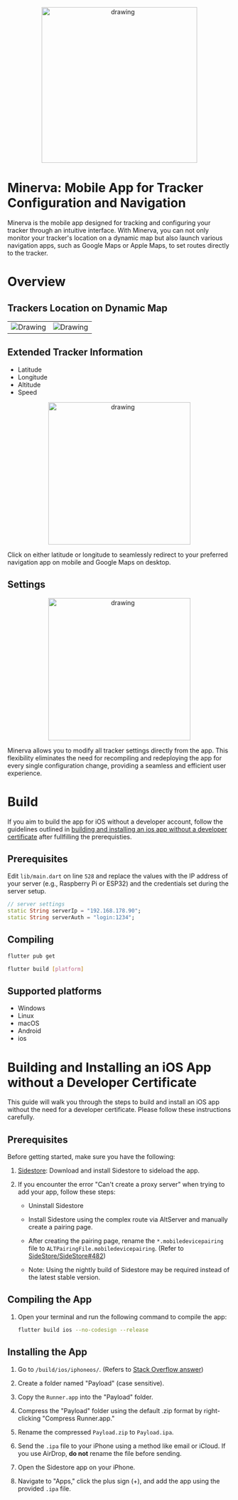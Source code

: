<p align="center">
    <img src="./docs/minerva-removebg.png" alt="drawing" width="350">
</p>

# Minerva: Mobile App for Tracker Configuration and Navigation

Minerva is the mobile app designed for tracking and configuring your tracker through an intuitive interface. With Minerva, you can not only monitor your tracker's location on a dynamic map but also launch various navigation apps, such as Google Maps or Apple Maps, to set routes directly to the tracker.

# Overview
## Trackers Location on Dynamic Map

<table><tr>
<td> <img src="./docs/tracker_near.png" alt="Drawing"/> </td>
<td> <img src="./docs/tracker_far.png" alt="Drawing"/> </td>
</tr></table>

## Extended Tracker Information

- Latitude
- Longitude
- Altitude
- Speed

<p align="center">
    <img src="./docs/tracker_info.png" alt="drawing" width="320">
</p>

Click on either latitude or longitude to seamlessly redirect to your preferred navigation app on mobile and Google Maps on desktop.

## Settings

<p align="center">
    <img src="./docs/app_settings.png" alt="drawing" width="320">
</p>

Minerva allows you to modify all tracker settings directly from the app. This flexibility eliminates the need for recompiling and redeploying the app for every single configuration change, providing a seamless and efficient user experience.

# Build

If you aim to build the app for iOS without a developer account, follow the guidelines outlined in [building and installing an ios app without a developer certificate](#building-and-installing-an-ios-app-without-a-developer-certificate) after fullfilling the prerequisties.

## Prerequisites
Edit `lib/main.dart` on line `528` and replace the values with the IP address of your server (e.g., Raspberry Pi or ESP32) and the credentials set during the server setup.
``` dart
// server settings
static String serverIp = "192.168.178.90";
static String serverAuth = "login:1234";
```

## Compiling

``` bash
flutter pub get
```

``` bash
flutter build [platform]
```

## Supported platforms
- Windows
- Linux
- macOS
- Android
- ios


# Building and Installing an iOS App without a Developer Certificate

This guide will walk you through the steps to build and install an iOS app without the need for a developer certificate. Please follow these instructions carefully.

## Prerequisites

Before getting started, make sure you have the following:

1. [Sidestore](https://wiki.sidestore.io/guides/install.html): Download and install Sidestore to sideload the app.

2. If you encounter the error "Can't create a proxy server" when trying to add your app, follow these steps:

   - Uninstall Sidestore
  
   - Install Sidestore using the complex route via AltServer and manually create a pairing page.

   - After creating the pairing page, rename the `*.mobiledevicepairing` file to `ALTPairingFile.mobiledevicepairing`. (Refer to [SideStore/SideStore#482](https://github.com/SideStore/SideStore/issues/482))

   - Note: Using the nightly build of Sidestore may be required instead of the latest stable version.

## Compiling the App

1. Open your terminal and run the following command to compile the app:

   ```bash
   flutter build ios --no-codesign --release
   ```

## Installing the App

1. Go to `/build/ios/iphoneos/`. (Refers to [Stack Overflow answer](https://stackoverflow.com/a/71346336))

2. Create a folder named "Payload" (case sensitive).

3. Copy the `Runner.app` into the "Payload" folder.

4. Compress the "Payload" folder using the default .zip format by right-clicking "Compress Runner.app."

5. Rename the compressed `Payload.zip` to `Payload.ipa`.

6. Send the `.ipa` file to your iPhone using a method like email or iCloud. If you use AirDrop, **do not** rename the file before sending.

7. Open the Sidestore app on your iPhone.

8. Navigate to "Apps," click the plus sign (+), and add the app using the provided `.ipa` file.
